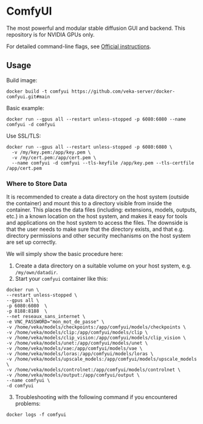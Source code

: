 # ComfyUI
The most powerful and modular stable diffusion GUI and backend. This repository is for NVIDIA GPUs only.

For detailed command-line flags, see [Official instructions](https://github.com/comfyanonymous/ComfyUI).

## Usage

Build image:
```
docker build -t comfyui https://github.com/veka-server/docker-comfyui.git#main
```

Basic example:
```
docker run --gpus all --restart unless-stopped -p 6080:6080 --name comfyui -d comfyui
```

Use SSL/TLS:
```
docker run --gpus all --restart unless-stopped -p 6080:6080 \
  -v /my/key.pem:/app/key.pem \
  -v /my/cert.pem:/app/cert.pem \
  --name comfyui -d comfyui --tls-keyfile /app/key.pem --tls-certfile /app/cert.pem
```

### Where to Store Data

It is recommended to create a data directory on the host system (outside the container) and mount this to a directory visible from inside the container. This places the data files (including: extensions, models, outputs, etc.) in a known location on the host system, and makes it easy for tools and applications on the host system to access the files. The downside is that the user needs to make sure that the directory exists, and that e.g. directory permissions and other security mechanisms on the host system are set up correctly. 

We will simply show the basic procedure here:
1. Create a data directory on a suitable volume on your host system, e.g. `/my/own/datadir`.
2. Start your `comfyui` container like this:
```
docker run \
--restart unless-stopped \
--gpus all \
-p 6080:6080  \
-p 8188:8188  \
--net reseaux_sans_internet \
-e VNC_PASSWORD="mon_mot_de_passe" \
-v /home/veka/models/checkpoints:/app/comfyui/models/checkpoints \
-v /home/veka/models/clip:/app/comfyui/models/clip \
-v /home/veka/models/clip_vision:/app/comfyui/models/clip_vision \
-v /home/veka/models/unet:/app/comfyui/models/unet \
-v /home/veka/models/vae:/app/comfyui/models/vae \
-v /home/veka/models/loras:/app/comfyui/models/loras \
-v /home/veka/models/upscale_models:/app/comfyui/models/upscale_models \
-v /home/veka/models/controlnet:/app/comfyui/models/controlnet \
-v /home/veka/models/output:/app/comfyui/output \
--name comfyui \
-d comfyui 
```
3. Troubleshooting with the following command if you encountered problems:
```
docker logs -f comfyui
```
